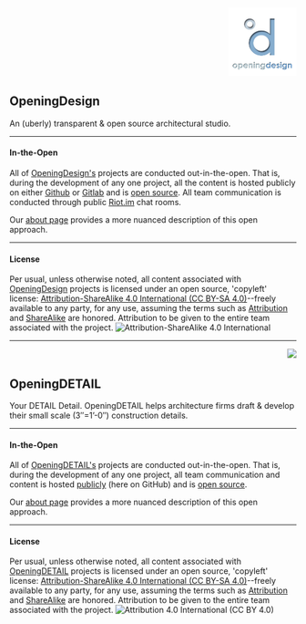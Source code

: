 <div align="right" >
<p align="right" >
<img src="https://raw.githubusercontent.com/OpeningDesign/OD_Marketing/master/Logos/od_icon_logo_2.jpg" width="120px"/>
</p>
</div>

## OpeningDesign

An (uberly) transparent & open source architectural studio.

---

#### In-the-Open

All of [OpeningDesign's](http://openingdesign.com/) projects are conducted out-in-the-open.  That is, during the development of any one project, all the content is hosted publicly on either [Github](https://github.com/OpeningDesign) or [Gitlab](https://gitlab.com/OpeningDesign) and is [open source](https://en.wikipedia.org/wiki/Open_source).  All team communication is conducted through public [Riot.im](http://openingdesign.com/communication/) chat rooms.



Our [about page](http://openingdesign.com/about/) provides a more nuanced description of this open approach.



---

#### License

Per usual, unless otherwise noted, all content associated with [OpeningDesign](http://openingdesign.com) projects is licensed under an open source, 'copyleft' license: 
[Attribution-ShareAlike 4.0 International (CC BY-SA 4.0)](https://creativecommons.org/licenses/by-sa/4.0/)--freely available to any party, for any use, assuming the terms such as [Attribution](https://wiki.creativecommons.org/wiki/best_practices_for_attribution) and [ShareAlike](https://en.wikipedia.org/wiki/Share-alike) are honored.  Attribution to be given to the entire team associated with the project.
![Attribution-ShareAlike 4.0 International](http://i.creativecommons.org/l/by-sa/3.0/88x31.png)

---

<div align="right" >
<p align="right" >
<img src="https://dl.dropbox.com/s/w0h59r3fxbrp38s/OpeningDetail_with%20name.JPG" width="120px"/>
</p>
</div>

## OpeningDETAIL

Your DETAIL Detail. OpeningDETAIL helps architecture firms draft & develop their small scale (3″​=1’​-0″)​ construction details.

---

#### In-the-Open

All of [OpeningDETAIL's](http://openingdetail.com/) projects are conducted out-in-the-open. That is, during the development of any one project, all team communication and content is hosted [publicly](https://github.com/OpeningDETAIL) (here on GitHub) and is [open source](https://en.wikipedia.org/wiki/Open_source).



Our [about page](http://openingdetail.com/about/) provides a more nuanced description of this open approach.



---

#### License

Per usual, unless otherwise noted, all content associated with [OpeningDETAIL](http://openingdetail.com) projects is licensed under an open source, 'copyleft' license: 
[Attribution-ShareAlike 4.0 International (CC BY-SA 4.0)](https://creativecommons.org/licenses/by-sa/4.0/)--freely available to any party, for any use, assuming the terms such as [Attribution](https://wiki.creativecommons.org/wiki/best_practices_for_attribution) and [ShareAlike](https://en.wikipedia.org/wiki/Share-alike) are honored. Attribution to be given to the entire team associated with the project.
![Attribution 4.0 International (CC BY 4.0)](https://licensebuttons.net/l/by/3.0/88x31.png)
